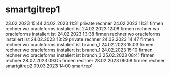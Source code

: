 # smartgitrep1
23.02.2023 15:44
24.02.2023 11:31 private rechner
24.02.2023 11:31 firmen  rechner wo oracleforms instaliert ist
24.02.2023 12:08 firmen  rechner wo oracleforms instaliert ist
24.02.2023 13:38 firmen  rechner wo oracleforms instaliert ist
24.02.2023 13:29 private rechner
24.02.2023 14:47 firmen  rechner wo oracleforms instaliert ist branch_1
24.02.2023 15:03 firmen  rechner wo oracleforms instaliert ist branch_1
24.02.2023 15:10 firmen  rechner wo oracleforms instaliert ist branch_3
25.02.2023 08:41  firmen  rechner 
28.02.2023 09:05  firmen  rechner 
28.02.2023  09:08  firmen  rechner smartgitrep2
09.03.2023 14:00 smartrep1